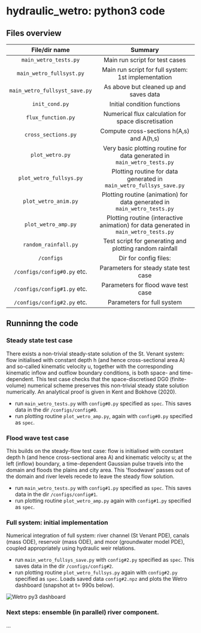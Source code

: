 # hydraulic_wetro: python3 code

<!-- ![Wetro py3 dashboard](configs/config#2/t990.png) -->


<!--
---
## Contents

* [Introduction](#introduction)
  * [Motivation](#motivation)
  * [Description](#A-brief-description-of-Wetropolis)
  * [Taster](#taster)
  * [References](#references)
* [Getting started](#getting-started)
* [Code overview](#files-overview)
  * [MATLAB](#matlab)
  * [Python](#python)
* [Preliminary simulations](#preliminary-simulations)
---
 -->

## Files overview

File/dir name                   |  Summary
:--------------------------:|:--------------------------:
```main_wetro_tests.py```         | Main run script for test cases
```main_wetro_fullsyst.py```    | Main run script for full system: 1st implementation
```main_wetro_fullsyst_save.py```    | As above but cleaned up and saves data
```init_cond.py```              | Initial condition functions
```flux_function.py```          | Numerical flux calculation for space discretisation
```cross_sections.py```         | Compute cross-sections h(A,s) and A(h,s)
```plot_wetro.py```             | Very basic plotting routine for data generated in ```main_wetro_tests.py```
```plot_wetro_fullsys.py```     | Plotting routine for data generated in ```main_wetro_fullsys_save.py```
```plot_wetro_anim.py```             | Plotting routine (animation) for data generated in ```main_wetro_tests.py```
```plot_wetro_amp.py```             | Plotting routine (interactive animation) for data generated in ```main_wetro_tests.py```
```random_rainfall.py```     | Test script for generating and plotting random rainfall
```/configs```                  | Dir for config files:
```/configs/config#0.py``` etc. | Parameters for steady state test case
```/configs/config#1.py``` etc. | Parameters for flood wave test case
```/configs/config#2.py``` etc. | Parameters for full system


## Runninng the code

### Steady state test case

There exists a non-trivial steady-state solution of the St. Venant system: flow initialised with constant depth h (and hence cross-sectional area A) and so-called kinematic velocity u, together with the corresponding kinematic inflow and outflow boundary conditions, is both space- and time-dependent. This test case checks that the space-discretised DG0 (finite-volume) numerical scheme preserves this non-trivial steady state solution numerically. An analytical proof is given in Kent and Bokhove (2020).

* run ```main_wetro_tests.py``` with ```config#0.py``` specified as ```spec```. This saves data in the dir  ```/configs/config#0```.
* run plotting routine ```plot_wetro_amp.py```, again with ```config#0.py``` specified as ```spec```.

### Flood wave test case
This builds on the steady-flow test case: flow is initialised with constant depth h (and hence cross-sectional area A) and kinematic velocity u; at the left (inflow) boundary, a time-dependent Gaussian pulse travels into the domain and floods the plains and city area. This 'floodwave' passes out of the domain and river levels recede to leave the steady flow solution.

* run ```main_wetro_tests.py``` with ```config#1.py``` specified as ```spec```. This saves data in the dir  ```/configs/config#1```.
* run plotting routine ```plot_wetro_amp.py``` again with ```config#1.py``` specified as ```spec```.

### Full system: initial implementation
Numerical integration of full system: river channel (St Venant PDE), canals (mass ODE), reservoir (mass ODE), and moor (groundwater model PDE), coupled appropriately using hydraulic weir relations.

* run ```main_wetro_fullsys_save.py``` with ```config#2.py``` specified as ```spec```. This saves data in the dir  ```/configs/config#2```.
* run plotting routine ```plot_wetro_fullsys.py``` again with ```config#2.py``` specified as ```spec```. Loads saved data ```config#2.npz``` and plots the Wetro dashboard (snapshot at t= 990s below).

![Wetro py3 dashboard](configs/config%232/t990.png)


### Next steps: ensemble (in parallel) river component.

...
